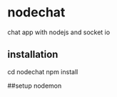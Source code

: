 # nodechat
chat app with nodejs and socket io

## installation
cd nodechat 
npm install

##setup
nodemon

